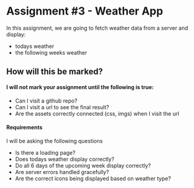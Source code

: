 # Assignment #3 - Weather App

In this assignment, we are going to fetch weather data from a server and display:
- todays weather
- the following weeks weather

## How will this be marked?

#### I will not mark your assignment until the following is true:
- Can I visit a github repo?
- Can I visit a url to see the final result?
- Are the assets correctly connected (css, imgs) when I visit the url

#### Requirements
I will be asking the following questions
- Is there a loading page?
- Does todays weather display correctly?
- Do all 6 days of the upcoming week display correctly?
- Are server errors handled gracefully?
- Are the correct icons being displayed based on weather type?




